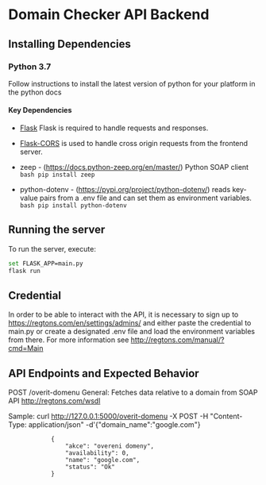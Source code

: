 
# Domain Checker API Backend

## Installing Dependencies

### Python 3.7
Follow instructions to install the latest version of python for your platform in the python docs



#### Key Dependencies

- [Flask](http://flask.pocoo.org/)  Flask is required to handle requests and responses. 

- [Flask-CORS](https://flask-cors.readthedocs.io/en/latest/#) is used to handle cross origin requests from the frontend server. 
- zeep - (https://docs.python-zeep.org/en/master/)  Python SOAP client
        ```bash
           pip install zeep
        ```
- python-dotenv - (https://pypi.org/project/python-dotenv/) reads key-value pairs from a .env file and can set them as environment variables.
        ```bash
           pip install python-dotenv
        ```

## Running the server


To run the server, execute:

```bash
set FLASK_APP=main.py
flask run
```

## Credential 
In order to be able to interact with the API, it is necessary to sign up to https://regtons.com/en/settings/admins/  and either paste the credential to main.py or create a designated .env file and load the environment variables from there. For more information see http://regtons.com/manual/?cmd=Main

## API Endpoints and Expected Behavior

POST /overit-domenu
General:
Fetches data relative to a domain from SOAP API http://regtons.com/wsdl

Sample: 
curl http://127.0.0.1:5000/overit-domenu -X POST -H "Content-Type: application/json" -d'{"domain_name":"google.com"}

                {
                    "akce": "overeni domeny",
                    "availability": 0,
                    "name": "google.com",
                    "status": "Ok"
                }

